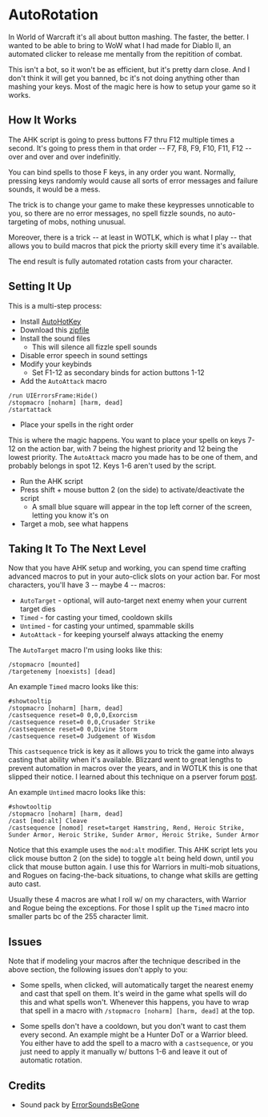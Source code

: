 # AutoRotation

In World of Warcraft it's all about button mashing.  The faster, the better.  I wanted to be able to bring to WoW what I had made for Diablo II, an automated clicker to release me mentally from the repitition of combat.

This isn't a bot, so it won't be as efficient, but it's pretty darn close.  And I don't think it will get you banned, bc it's not doing anything other than mashing your keys.  Most of the magic here is how to setup your game so it works.

## How It Works

The AHK script is going to press buttons F7 thru F12 multiple times a second.  It's going to press them in that order -- F7, F8, F9, F10, F11, F12 -- over and over and over indefinitly.

You can bind spells to those F keys, in any order you want.  Normally, pressing keys randomly would cause all sorts of error messages and failure sounds, it would be a mess.

The trick is to change your game to make these keypresses unnoticable to you, so there are no error messages, no spell fizzle sounds, no auto-targeting of mobs, nothing unusual.

Moreover, there is a trick -- at least in WOTLK, which is what I play -- that allows you to build macros that pick the priorty skill every time it's available.

The end result is fully automated rotation casts from your character.

## Setting It Up

This is a multi-step process:

- Install [AutoHotKey](http://autohotkey.com/)
- Download this [zipfile](https://github.com/whipowill/ahk-autorotation/archive/master.zip)
- Install the sound files
	- This will silence all fizzle spell sounds
- Disable error speech in sound settings
- Modify your keybinds
	- Set F1-12 as secondary binds for action buttons 1-12
- Add the ``AutoAttack`` macro

```
/run UIErrorsFrame:Hide()
/stopmacro [noharm] [harm, dead]
/startattack
```

- Place your spells in the right order

This is where the magic happens.  You want to place your spells on keys 7-12 on the action bar, with 7 being the highest priority and 12 being the lowest priority.  The ``AutoAttack`` macro you made has to be one of them, and probably belongs in spot 12.  Keys 1-6 aren't used by the script.

- Run the AHK script
- Press shift + mouse button 2 (on the side) to activate/deactivate the script
	- A small blue square will appear in the top left corner of the screen, letting you know it's on
- Target a mob, see what happens

## Taking It To The Next Level

Now that you have AHK setup and working, you can spend time crafting advanced macros to put in your auto-click slots on your action bar.  For most characters, you'll have 3 -- maybe 4 -- macros:

- ``AutoTarget`` - optional, will auto-target next enemy when your current target dies
- ``Timed`` - for casting your timed, cooldown skills
- ``Untimed`` - for casting your untimed, spammable skills
- ``AutoAttack`` - for keeping yourself always attacking the enemy

The ``AutoTarget`` macro I'm using looks like this:
```
/stopmacro [mounted]
/targetenemy [noexists] [dead]
```

An example ``Timed`` macro looks like this:
```
#showtooltip
/stopmacro [noharm] [harm, dead]
/castsequence reset=0 0,0,0,Exorcism
/castsequence reset=0 0,0,Crusader Strike
/castsequence reset=0 0,Divine Storm
/castsequence reset=0 Judgement of Wisdom
```

This ``castsequence`` trick is key as it allows you to trick the game into always casting that ability when it's available.  Blizzard went to great lengths to prevent automation in macros over the years, and in WOTLK this is one that slipped their notice.  I learned about this technique on a pserver forum [post](https://forum.warmane.com/showthread.php?t=382668&page=4).

An example ``Untimed`` macro looks like this:
```
#showtooltip
/stopmacro [noharm] [harm, dead]
/cast [mod:alt] Cleave
/castsequence [nomod] reset=target Hamstring, Rend, Heroic Strike, Sunder Armor, Heroic Strike, Sunder Armor, Heroic Strike, Sunder Armor
```

Notice that this example uses the ``mod:alt`` modifier.  This AHK script lets you click mouse button 2 (on the side) to toggle ``alt`` being held down, until you click that mouse button again.  I use this for Warriors in multi-mob situations, and Rogues on facing-the-back situations, to change what skills are getting auto cast.

Usually these 4 macros are what I roll w/ on my characters, with Warrior and Rogue being the exceptions.  For those I split up the ``Timed`` macro into smaller parts bc of the 255 character limit.

## Issues

Note that if modeling your macros after the technique described in the above section, the following issues don't apply to you:

- Some spells, when clicked, will automatically target the nearest enemy and cast that spell on them.  It's weird in the game what spells will do this and what spells won't.  Whenever this happens, you have to wrap that spell in a macro with ``/stopmacro [noharm] [harm, dead]`` at the top.

- Some spells don't have a cooldown, but you don't want to cast them every second.  An example might be a Hunter DoT or a Warrior bleed.  You either have to add the spell to a macro with a ``castsequence``, or you just need to apply it manually w/ buttons 1-6 and leave it out of automatic rotation.

## Credits

- Sound pack by [ErrorSoundsBeGone](https://www.curseforge.com/wow/addons/project-8021)